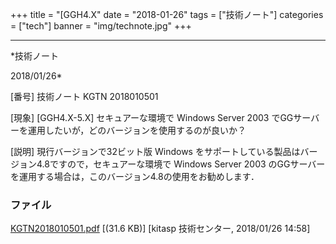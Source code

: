 ﻿+++
title = "[GGH4.X"
date = "2018-01-26"
tags = ["技術ノート"]
categories = ["tech"]
banner = "img/technote.jpg"
+++

-----------------------------------------------------------------------------------------------------------------------------

*技術ノート

2018/01/26*


[番号]
技術ノート KGTN 2018010501

[現象]
[GGH4.X-5.X] セキュアーな環境で Windows Server 2003
でGGサーバーを運用したいが，どのバージョンを使用するのが良いか？

[説明]
現行バージョンで32ビット版 Windows
をサポートしている製品はバージョン4.8ですので，セキュアーな環境で
Windows Server 2003
のGGサーバーを運用する場合は，このバージョン4.8の使用をお勧めします．


### ファイル

 
 


[KGTN2018010501.pdf](http://techreport.kitasp.net/attachments/download/3932/KGTN2018010501.pdf)
 [(31.6 KB)] [kitasp 技術センター, 2018/01/26
14:58]


 


 

